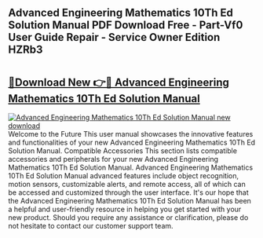 ## Advanced Engineering Mathematics 10Th Ed Solution Manual PDF Download Free - Part-Vf0 User Guide Repair - Service Owner Edition HZRb3

# <h2><a href="http://bc66306.oget.top/?id=Advanced+Engineering+Mathematics+10Th+Ed+Solution+Manual">🔗Download New 👉🔴 Advanced Engineering Mathematics 10Th Ed Solution Manual</a></h2>

[![Advanced Engineering Mathematics 10Th Ed Solution Manual new download](https://i.imgur.com/5g1atiW.png)](http://bc66306.oget.top/?id=Advanced+Engineering+Mathematics+10Th+Ed+Solution+Manual)
Welcome to the Future This user manual showcases the innovative features and functionalities of your new Advanced Engineering Mathematics 10Th Ed Solution Manual. Compatible Accessories This section lists compatible accessories and peripherals for your new Advanced Engineering Mathematics 10Th Ed Solution Manual. Advanced Engineering Mathematics 10Th Ed Solution Manual advanced features include object recognition, motion sensors, customizable alerts, and remote access, all of which can be accessed and customized through the user interface. It's our hope that the Advanced Engineering Mathematics 10Th Ed Solution Manual has been a helpful and user-friendly resource in helping you get started with your new product. Should you require any assistance or clarification, please do not hesitate to contact our customer support team.

